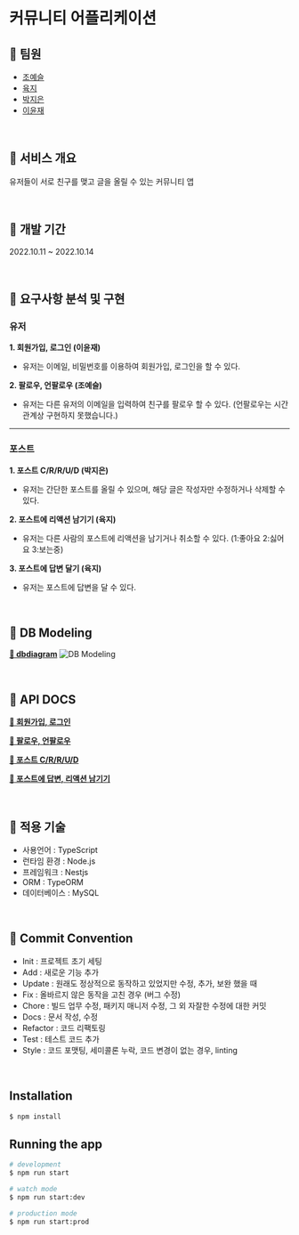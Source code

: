 # 커뮤니티 어플리케이션

## 📌 팀원

- [조예슬](https://github.com/eungang3)
- [육지](https://github.com/azure928)
- [박지은](https://github.com/JJieunn)
- [이윤재](https://github.com/Yunjae53)

<br/>

## 📌 서비스 개요

유저들이 서로 친구를 맺고 글을 올릴 수 있는 커뮤니티 앱

<br/>

## 📌 개발 기간

2022.10.11 ~ 2022.10.14

<br/>

## 📌 요구사항 분석 및 구현

### 유저

**1. 회원가입, 로그인 (이윤재)**

- 유저는 이메일, 비밀번호를 이용하여 회원가입, 로그인을 할 수 있다.

**2. 팔로우, 언팔로우 (조예슬)**

- 유저는 다른 유저의 이메일을 입력하여 친구를 팔로우 할 수 있다. (언팔로우는 시간 관계상 구현하지 못했습니다.)

---

### 포스트

**1. 포스트 C/R/R/U/D (박지은)**

- 유저는 간단한 포스트를 올릴 수 있으며, 해당 글은 작성자만 수정하거나 삭제할 수 있다.

**2. 포스트에 리액션 남기기 (육지)**

- 유저는 다른 사람의 포스트에 리액션을 남기거나 취소할 수 있다. (1:좋아요 2:싫어요 3:보는중)

**3. 포스트에 답변 달기 (육지)**

- 유저는 포스트에 답변을 달 수 있다.

<br/>

## 📌 DB Modeling

**[🔗 dbdiagram](https://dbdiagram.io/d/63450962f0018a1c5fd79252)**
![DB Modeling](https://i.imgur.com/fF4B5af.png)

<br>

## 📌 API DOCS

**[🔗 회원가입, 로그인](https://documenter.getpostman.com/view/22729924/2s83zpLMDf)**

**[🔗 팔로우, 언팔로우](https://documenter.getpostman.com/view/22215172/2s83zqpLRW)**

**[🔗 포스트 C/R/R/U/D](https://documenter.getpostman.com/view/22723173/2s83zpL1fL)**

**[🔗 포스트에 답변, 리액션 남기기](https://documenter.getpostman.com/view/21288917/2s83zpLMDZ)**

<br/>

## 📌 적용 기술

- 사용언어 : TypeScript
- 런타임 환경 : Node.js
- 프레임워크 : Nestjs
- ORM : TypeORM
- 데이터베이스 : MySQL

<br/>

## 📌 Commit Convention

- Init : 프로젝트 초기 세팅
- Add : 새로운 기능 추가
- Update : 원래도 정상적으로 동작하고 있었지만 수정, 추가, 보완 했을 때
- Fix : 올바르지 않은 동작을 고친 경우 (버그 수정)
- Chore : 빌드 업무 수정, 패키지 매니저 수정, 그 외 자잘한 수정에 대한 커밋
- Docs : 문서 작성, 수정
- Refactor : 코드 리팩토링
- Test : 테스트 코드 추가
- Style : 코드 포맷팅, 세미콜론 누락, 코드 변경이 없는 경우, linting

<br>

## Installation

```bash
$ npm install
```

## Running the app

```bash
# development
$ npm run start

# watch mode
$ npm run start:dev

# production mode
$ npm run start:prod
```
